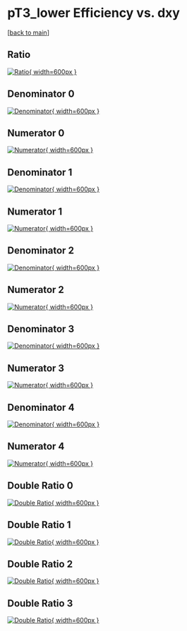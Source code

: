 # pT3_lower Efficiency vs. dxy

[[back to main](./)]



## Ratio

[![Ratio](../mtv/var/pT3_lower_vtr_0_1_eff_dxy.png){ width=600px }](../mtv/var/pT3_lower_vtr_0_1_eff_dxy.pdf)

## Denominator 0

[![Denominator](../mtv/den/pT3_lower_vtr_0_1_eff_dxy_den0.png){ width=600px }](../mtv/den/pT3_lower_vtr_0_1_eff_dxy_den0.pdf)

## Numerator 0

[![Numerator](../mtv/num/pT3_lower_vtr_0_1_eff_dxy_num0.png){ width=600px }](../mtv/num/pT3_lower_vtr_0_1_eff_dxy_num0.pdf)

## Denominator 1

[![Denominator](../mtv/den/pT3_lower_vtr_0_1_eff_dxy_den1.png){ width=600px }](../mtv/den/pT3_lower_vtr_0_1_eff_dxy_den1.pdf)

## Numerator 1

[![Numerator](../mtv/num/pT3_lower_vtr_0_1_eff_dxy_num1.png){ width=600px }](../mtv/num/pT3_lower_vtr_0_1_eff_dxy_num1.pdf)

## Denominator 2

[![Denominator](../mtv/den/pT3_lower_vtr_0_1_eff_dxy_den2.png){ width=600px }](../mtv/den/pT3_lower_vtr_0_1_eff_dxy_den2.pdf)

## Numerator 2

[![Numerator](../mtv/num/pT3_lower_vtr_0_1_eff_dxy_num2.png){ width=600px }](../mtv/num/pT3_lower_vtr_0_1_eff_dxy_num2.pdf)

## Denominator 3

[![Denominator](../mtv/den/pT3_lower_vtr_0_1_eff_dxy_den3.png){ width=600px }](../mtv/den/pT3_lower_vtr_0_1_eff_dxy_den3.pdf)

## Numerator 3

[![Numerator](../mtv/num/pT3_lower_vtr_0_1_eff_dxy_num3.png){ width=600px }](../mtv/num/pT3_lower_vtr_0_1_eff_dxy_num3.pdf)

## Denominator 4

[![Denominator](../mtv/den/pT3_lower_vtr_0_1_eff_dxy_den4.png){ width=600px }](../mtv/den/pT3_lower_vtr_0_1_eff_dxy_den4.pdf)

## Numerator 4

[![Numerator](../mtv/num/pT3_lower_vtr_0_1_eff_dxy_num4.png){ width=600px }](../mtv/num/pT3_lower_vtr_0_1_eff_dxy_num4.pdf)

## Double Ratio 0

[![Double Ratio](../mtv/ratio/pT3_lower_vtr_0_1_eff_dxy_ratio0.png){ width=600px }](../mtv/ratio/pT3_lower_vtr_0_1_eff_dxy_ratio0.pdf)

## Double Ratio 1

[![Double Ratio](../mtv/ratio/pT3_lower_vtr_0_1_eff_dxy_ratio1.png){ width=600px }](../mtv/ratio/pT3_lower_vtr_0_1_eff_dxy_ratio1.pdf)

## Double Ratio 2

[![Double Ratio](../mtv/ratio/pT3_lower_vtr_0_1_eff_dxy_ratio2.png){ width=600px }](../mtv/ratio/pT3_lower_vtr_0_1_eff_dxy_ratio2.pdf)

## Double Ratio 3

[![Double Ratio](../mtv/ratio/pT3_lower_vtr_0_1_eff_dxy_ratio3.png){ width=600px }](../mtv/ratio/pT3_lower_vtr_0_1_eff_dxy_ratio3.pdf)

